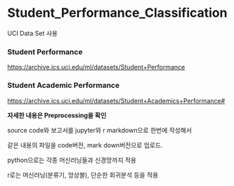 # Student_Performance_Classification
UCI Data Set 사용

### Student Performance
https://archive.ics.uci.edu/ml/datasets/Student+Performance


### Student Academic Performance
https://archive.ics.uci.edu/ml/datasets/Student+Academics+Performance#


**자세한 내용은 Preprocessing을 확인**

source code와 보고서를  jupyter와 r markdown으로 한번에 작성해서

같은 내용의 파일을 code버전, mark down버전으로 업로드.


python으로는 각종 머신러닝들과 신경망까지 적용

r로는 머신러닝(분류기, 앙상블), 단순한 회귀분석 등을 적용
